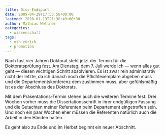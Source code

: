 ```yaml
---
title: Diss-Endspurt
date: 2009-04-29T17:55:58+00:00
lastmod: 2020-01-13T21:38:49+00:00
author: Mathias Wellner
categories:
  - wissenschaft
tags:
  - eth zürich
  - promotion
---
```

Nach fast vier Jahren Doktorat steht jetzt der Termin für die Doktoratsprüfung fest. Am Dienstag, dem 7. Juli werde ich &mdash; wenn alles gut geht &mdash; diesen wichtigen Schritt absolvieren. Es ist zwar rein administrativ nicht der letzte, da ich danach noch die Pflichtexemplare abgeben muss und die Departementskonferenz dem zustimmen muss, aber gefühlsmäßig ist es der Abschluss des Doktorats.
<!--more-->

Mit dem Präsentations-Termin stehen auch die weiteren Termine fest. Drei Wochen vorher muss die Dissertationsschrift in ihrer endgültigen Fassung und die Gutachten meiner Referenten beim Departement eingetroffen sein. Und noch ein paar Wochen eher müssen die Referenten natürlich auch die Arbeit in den Händen halten.

Es geht also zu Ende und im Herbst beginnt ein neuer Abschnitt.